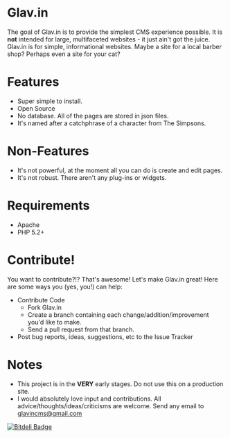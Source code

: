 Glav.in
=======

The goal of Glav.in is to provide the simplest CMS experience possible. It is **not** intended for large, multifaceted websites - it just ain't got the juice. Glav.in is for simple, informational websites. Maybe a site for a local barber shop? Perhaps even a site for your cat?

Features
========

* Super simple to install.
* Open Source
* No database. All of the pages are stored in json files.
* It's named after a catchphrase of a character from The Simpsons.

Non-Features
============

* It's not powerful, at the moment all you can do is create and edit pages.
* It's not robust. There aren't any plug-ins or widgets.

Requirements
============

* Apache
* PHP 5.2+


Contribute!
===========
You want to contribute?!? That's awesome! Let's make Glav.in great! Here are some ways you (yes, you!) can help:

* Contribute Code
   * Fork Glav.in
   * Create a branch containing each change/addition/improvement you'd like to make.
   * Send a pull request from that branch.
* Post bug reports, ideas, suggestions, etc to the Issue Tracker



Notes
=====

* This project is in the **VERY** early stages. Do not use this on a production site.
* I would absolutely love input and contributions. All advice/thoughts/ideas/criticisms are welcome. Send any email to glavincms@gmail.com

[![Bitdeli Badge](https://d2weczhvl823v0.cloudfront.net/mattsparks/glav.in/trend.png)](https://bitdeli.com/free "Bitdeli Badge")

